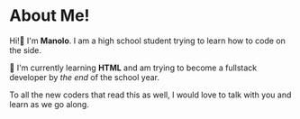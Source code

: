<h1>About Me!</h1>

Hi!👋 I'm <strong>Manolo</strong>. I am a high school student trying to learn how to code on the side.

🌱 I'm currently learning <strong>HTML</strong> and am trying to become a fullstack developer by <em>the end</em> of the school year.

To all the new coders that read this as well, I would love to talk with you and learn as we go along.

<!--
**SomeGuyOnGH/SomeGuyOnGH** is a ✨ _special_ ✨ repository because its `README.md` (this file) appears on your GitHub profile.

Here are some ideas to get you started:

- 🔭 I’m currently working on ...
- 🌱 I’m currently learning ...
- 👯 I’m looking to collaborate on ...
- 🤔 I’m looking for help with ...
- 💬 Ask me about ...
- 📫 How to reach me: ...
- 😄 Pronouns: ...
- ⚡ Fun fact: ...
-->
